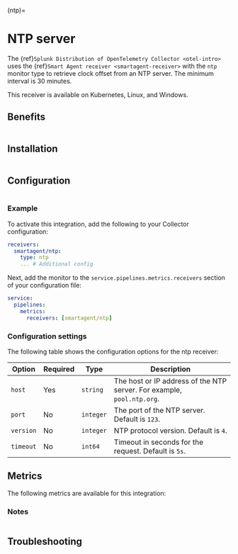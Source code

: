 (ntp)=

# NTP server

<meta name="Description" content="Use this Splunk Observability Cloud integration for the NTP server monitor. See benefits, install, configuration, and metrics">

The {ref}`Splunk Distribution of OpenTelemetry Collector <otel-intro>` uses the {ref}`Smart Agent receiver <smartagent-receiver>` with the `ntp` monitor type to retrieve clock offset from an NTP server. The minimum interval is 30 minutes.

This receiver is available on Kubernetes, Linux, and Windows.

## Benefits

```{include} /_includes/benefits.md
```

## Installation

```{include} /_includes/collector-installation.md
```

## Configuration

```{include} /_includes/configuration.md
```

### Example

To activate this integration, add the following to your Collector configuration:

```yaml
receivers:
  smartagent/ntp:
    type: ntp
    ... # Additional config
```

Next, add the monitor to the `service.pipelines.metrics.receivers` section of your configuration file:

```yaml
service:
  pipelines:
    metrics:
      receivers: [smartagent/ntp]
```

### Configuration settings

The following table shows the configuration options for the ntp receiver:

| Option | Required | Type | Description |
| --- | --- | --- | --- |
| `host` | Yes | `string` | The host or IP address of the NTP server. For example, `pool.ntp.org`. |
| `port` | No | `integer` | The port of the NTP server. Default is `123`. |
| `version` | No | `integer` | NTP protocol version. Default is `4`. |
| `timeout` | No | `int64` | Timeout in seconds for the request. Default is `5s`. |

## Metrics

The following metrics are available for this integration:

<div class="metrics-yaml" url="https://raw.githubusercontent.com/signalfx/splunk-otel-collector/main/internal/signalfx-agent/pkg/monitors/ntp/metadata.yaml"></div>

### Notes

```{include} /_includes/metric-defs.md
```

## Troubleshooting

```{include} /_includes/troubleshooting.md
```
